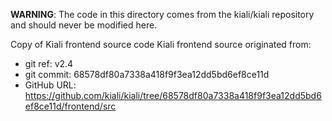 **WARNING**: The code in this directory comes from the kiali/kiali repository and should never be modified here.

Copy of Kiali frontend source code
Kiali frontend source originated from:
* git ref:    v2.4
* git commit: 68578df80a7338a418f9f3ea12dd5bd6ef8ce11d
* GitHub URL: https://github.com/kiali/kiali/tree/68578df80a7338a418f9f3ea12dd5bd6ef8ce11d/frontend/src

